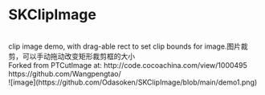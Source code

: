 # SKClipImage
 <br>
clip image demo, with drag-able rect to set clip bounds for image.图片裁剪，可以手动拖动改变矩形裁剪框的大小<br>
Forked from PTCutImage at: http://code.cocoachina.com/view/1000495
<br>
 https://github.com/Wangpengtao/
 <br>
 ![image](https://github.com/Odasoken/SKClipImage/blob/main/demo1.png) 
